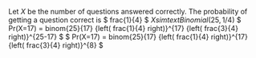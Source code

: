 Let $X$ be the number of questions answered correctly. 
The probability of getting a question correct is $ frac{1}{4} $ 
$X sim text{Binomial}(25, 1/4)$ 
$ Pr(X=17) = binom{25}{17} {left( frac{1}{4} right)}^{17} {left( frac{3}{4} right)}^{25-17} $ 
$ Pr(X=17) = binom{25}{17} {left( frac{1}{4} right)}^{17} {left( frac{3}{4} right)}^{8} $
